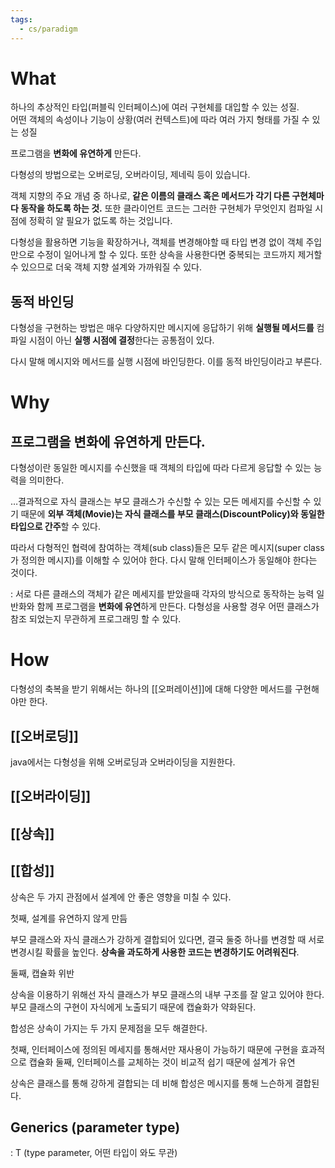 ```yaml
---
tags:
  - cs/paradigm
---
```


# What

하나의 추상적인 타입(퍼블릭 인터페이스)에 여러 구현체를 대입할 수 있는 성질.  
어떤 객체의 속성이나 기능이 상황(여러 컨텍스트)에 따라 여러 가지 형태를 가질 수 있는 성질

프로그램을 **변화에 유연하게** 만든다.    

다형성의 방법으로는 오버로딩, 오버라이딩, 제네릭 등이 있습니다.

객체 지향의 주요 개념 중 하나로, **같은 이름의 클래스 혹은 메서드가 각기 다른 구현체마다 동작을 하도록 하는 것.** 또한 클라이언트 코드는 그러한 구현체가 무엇인지 컴파일 시점에 정확히 알 필요가 없도록 하는 것입니다. 

다형성을 활용하면 기능을 확장하거나, 객체를 변경해야할 때 타입 변경 없이 객체 주입만으로 수정이 일어나게 할 수 있다. 또한 상속을 사용한다면 중복되는 코드까지 제거할 수 있으므로 더욱 객체 지향 설계와 가까워질 수 있다.


## 동적 바인딩

다형성을 구현하는 방법은 매우 다양하지만 메시지에 응답하기 위해 **실행될 메서드를** 컴파일 시점이 아닌 **실행 시점에 결정**한다는 공통점이 있다.

다시 말해 메시지와 메서드를 실행 시점에 바인딩한다. 이를 동적 바인딩이라고 부른다.


# Why


## 프로그램을 변화에 유연하게 만든다.

다형성이란 동일한 메시지를 수신했을 때 객체의 타입에 따라 다르게 응답할 수 있는 능력을 의미한다.

…결과적으로 자식 클래스는 부모 클래스가 수신할 수 있는 모든 메세지를 수신할 수 있기 때문에 **외부 객체(Movie)는 자식 클래스를 부모 클래스(DiscountPolicy)와 동일한 타입으로 간주**할 수 있다.

따라서 다형적인 협력에 참여하는 객체(sub class)들은 모두 같은 메시지(super class가 정의한 메시지)를 이해할 수 있어야 한다. 다시 말해 인터페이스가 동일해야 한다는 것이다.

: 서로 다른 클래스의 객체가 같은 메세지를 받았을때 각자의 방식으로 동작하는 능력
일반화와 함께 프로그램을 **변화에 유연**하게 만든다.
다형성을 사용할 경우 어떤 클래스가 참조 되었는지 무관하게 프로그래밍 할 수 있다.

# How

다형성의 축복을 받기 위해서는 하나의 [[오퍼레이션]]에 대해 다양한 메서드를 구현해야만 한다.  
## [[오버로딩]]

java에서는 다형성을 위해 오버로딩과 오버라이딩을 지원한다.

## [[오버라이딩]]


## [[상속]]


## [[합성]]

상속은 두 가지 관점에서 설계에 안 좋은 영향을 미칠 수 있다.

첫째, 설계를 유연하지 않게 만듬

 부모 클래스와 자식 클래스가 강하게 결합되어 있다면, 결국 둘중 하나를 변경할 때 서로 변경시킬 확률을 높인다. **상속을 과도하게 사용한 코드는 변경하기도 어려워진다**.

둘째, 캡슐화 위반

 상속을 이용하기 위해선 자식 클래스가 부모 클래스의 내부 구조를 잘 알고 있어야 한다. 부모 클래스의 구현이 자식에게 노출되기 때문에 캡슐화가 약화된다.


합성은 상속이 가지는 두 가지 문제점을 모두 해결한다.

첫째, 인터페이스에 정의된 메세지를 통해서만 재사용이 가능하기 때문에 구현을 효과적으로 캡슐화
둘째, 인터페이스를 교체하는 것이 비교적 쉽기 때문에 설계가 유연


상속은 클래스를 통해 강하게 결합되는 데 비해 합성은 메시지를 통해 느슨하게 결합된다.


## Generics (parameter type) 

: T (type parameter, 어떤 타입이 와도 무관)
